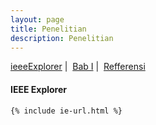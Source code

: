 ```yaml
---
layout: page
title: Penelitian
description: Penelitian 
---
```


<!--
{% include ie-url.html %}
-->
<script>
	function msg(){
		alert("tessssssssssss bab 1");
	}
	function show_a(a,b,c,d,e) {
		document.getElementById(a).style.display = 'block';
		document.getElementById(b).style.display = 'none';
		document.getElementById(c).style.display = 'none';
		document.getElementById(d).style.display = 'none';
		document.getElementById(e).style.display = 'none';
	}
	function show(a,b,c,g) {
		document.getElementById(a).style.display = 'block';
		document.getElementById(b).style.display = 'none';
		document.getElementById(c).style.display = 'none';
		document.getElementById(g).style.display = 'block';
	}
	function checkmobile(a,b){
		if( /Android|webOS|iPhone|iPad|iPod|BlackBerry|IEMobile|Opera Mini/i.test(navigator.userAgent) ) {
			document.getElementById(a).style.display = 'block';
			document.getElementById(b).style.display = 'none';
		}
		else
		{
			;

		}

	}


</script>
<div id="top"></div>
<a href="#i3e"  onclick="show('i3e','bab1','reff','')">ieeeExplorer</a>&nbsp;|&nbsp;
<a href="#bab1"  onclick="show('bab1','i3e','reff','gtop')">Bab I</a>&nbsp;|&nbsp;
<a href="#reff"  onclick="show('reff','i3e','bab1','gtop');checkmobile('mreff','reff')">Refferensi</a>
<div id="i3e" style="display:block" border="0">
	<h4> IEEE Explorer </h4>

	{% include ie-url.html %}

</div>
<div id="bab1" style="display:none" border="0">
	<h4> BAB I </h4>

	{%include penelitian/bab1.html%}

</div>
<div id="reff" style="display:none" border="0">
	<h4> Referensi Papers</h4>

	{%include penelitian/reff.html%}

</div>

<div id="mreff" style="display:none" border="0">
	<h4> Referensi Papers</h4>
	
	{%include penelitian/m-reff.html%}

</div>

<div id="gtop" style="display:none" border="0">
<a href="#top" >go-to-top</a>
</div>

